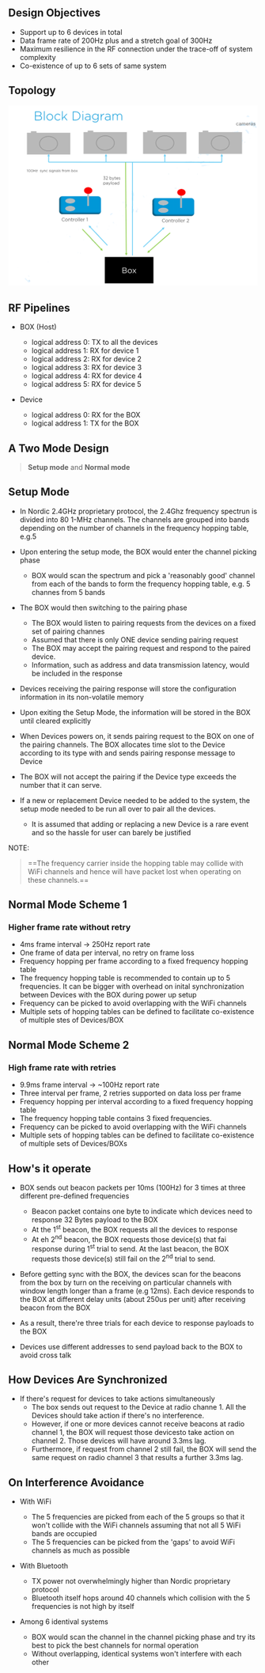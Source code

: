
## Design Objectives
* Support up to 6 devices in total
* Data frame rate of 200Hz plus and a stretch goal of 300Hz
* Maximum resilience in the RF connection under the trace-off of system complexity
* Co-existence of up to 6 sets of same system

## Topology
![](topology.png)

## RF Pipelines
* BOX (Host)
	* logical address 0: TX to all the devices
	* logical address 1: RX for device 1
	* logical address 2: RX for device 2
	* logical address 3: RX for device 3
	* logical address 4: RX for device 4
	* logical address 5: RX for device 5

* Device
	* logical address 0: RX for the BOX
	* logical address 1: TX for the BOX

## A Two Mode Design
> **Setup mode** and **Normal mode**

## Setup Mode
* In Nordic 2.4GHz proprietary protocol, the 2.4Ghz frequency spectrun is divided into 80 1-MHz channels. The channels are grouped into bands depending on the number of channels in the frequency hopping table, e.g.5
* Upon entering the setup mode, the BOX would enter the channel picking phase
	* BOX would scan the spectrum and pick a 'reasonably good' channel from each of the bands to form the frequency hopping table, e.g. 5 channes from 5 bands

* The BOX would then switching to the pairing phase
	* The BOX would listen to pairing requests from the devices on a fixed set of pairing channes
	* Assumed that there is only ONE device sending pairing request
	* The BOX may accept the pairing request and respond to the paired device.
	* Information, such as address and data transmission latency, would be included in the response
* Devices receiving the pairing response will store the configuration information in its non-volatile memory

* Upon exiting the Setup Mode, the information will be stored in the BOX until cleared explicitly

* When Devices powers on, it sends pairing request to the BOX on one of the pairing channels. The BOX allocates time slot to the Device according to its type with and sends pairing response message to Device

* The BOX will not accept the pairing if the Device type exceeds the number that it can serve.

* If a new or replacement Device needed to be added to the system, the setup mode needed to be run all over to pair all the devices.
	* It is assumed that adding or replacing a new Device is a rare event and so the hassle for user can barely be justified

NOTE:
> ==The frequency carrier inside the hopping table may collide with WiFi channels and hence will have packet lost when operating on these channels.==

## Normal Mode Scheme 1
### Higher frame rate without retry
* 4ms frame interval -> 250Hz report rate
* One frame of data per interval, no retry on frame loss
* Frequency hopping per frame according to a fixed frequency hopping table
* The frequency hopping table is recommended to contain up to 5 frequencies. It can be bigger with overhead on inital synchronization between Devices with the BOX during power up setup
* Frequency can be picked to avoid overlapping with the WiFi channels
* Multiple sets of hopping tables can be defined to facilitate co-existence of multiple stes of Devices/BOX

## Normal Mode Scheme 2
### High frame rate with retries
* 9.9ms frame interval -> ~100Hz report rate
* Three interval per frame, 2 retries supported on data loss per frame
* Frequency hopping per interval according to a fixed frequency hopping table
* The frequency hopping table contains 3 fixed frequencies.
* Frequency can be picked to avoid overlapping with the WiFi channels
* Multiple sets of hopping tables can be defined to facilitate co-existence of multiple sets of Devices/BOXs

## How's it operate
* BOX sends out beacon packets per 10ms (100Hz) for 3 times at three different pre-defined frequencies
	* Beacon packet contains one byte to indicate which devices need to response 32 Bytes payload to the BOX
	* At the 1<sup>st</sup> beacon, the BOX requests all the devices to response
	* At eh 2<sup>nd</sup> beacon, the BOX requests those device(s) that fai response during 1<sup>st</sup> trial to send. At the last beacon, the BOX requests those device(s) still fail on the 2<sup>nd</sup> trial to send.
	
* Before getting sync with the BOX, the devices scan for the beacons from the box by turn on the receiving on particular channels with window length longer than a frame (e.g 12ms). Each device responds to the BOX at different delay units (about 250us per unit) after receiving beacon from the BOX

* As a result, there're three trials for each device to response payloads to the BOX

* Devices use different addresses to send payload back to the BOX to avoid cross talk

## How Devices Are Synchronized
* If there's request for devices to take actions simultaneously
	* The box sends out request to the Device at radio channe 1. All the Devices should take action if there's no interference.
	* However, if one or more devices cannot receive beacons at radio channel 1, the BOX will request those devicesto take action on channel 2. Those devices will have around 3.3ms lag.
	* Furthermore, if request from channel 2 still fail, the BOX will send the same request on radio channel 3 that results a further 3.3ms lag.

## On Interference Avoidance
* With WiFi
	* The 5 frequencies are picked from each of the 5 groups so that it won't collide with the WiFi channels assuming that not all 5 WiFi bands are occupied
	* The 5 frequencies can be picked from the 'gaps' to avoid WiFi channels as much as possible
	
* With Bluetooth
	* TX power not overwhelmingly higher than Nordic proprietary protocol
	* Bluetooth itself hops around 40 channels which collision with the 5 frequencies is not high by itself

* Among 6 identival systems
	* BOX would scan the channel in the channel picking phase and try its best to pick the best channels for normal operation
	* Without overlapping, identical systems won't interfere with each other
		